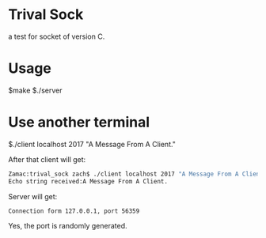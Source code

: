 # Trival Sock

a test for socket of version C.

# Usage

$make
$./server
# Use another terminal
$./client localhost 2017 "A Message From A Client."

After that client will get:

```bash
Zamac:trival_sock zach$ ./client localhost 2017 "A Message From A Client."
Echo string received:A Message From A Client.
```

Server will get:

```bash
Connection form 127.0.0.1, port 56359 
```

Yes, the port is randomly generated.
